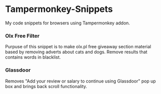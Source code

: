 # Tampermonkey-Snippets
My code snippets for browsers using Tampermonkey addon.

### Olx Free Filter ###
Purpuse of this snippet is to make olx.pl free giveaway section material based by removing adverts about cats and dogs.
Remove results that contains words in blacklist.

### Glassdoor ###
Removes "Add your review or salary to continue using Glassdoor" pop up box and brings back scroll functionality.
